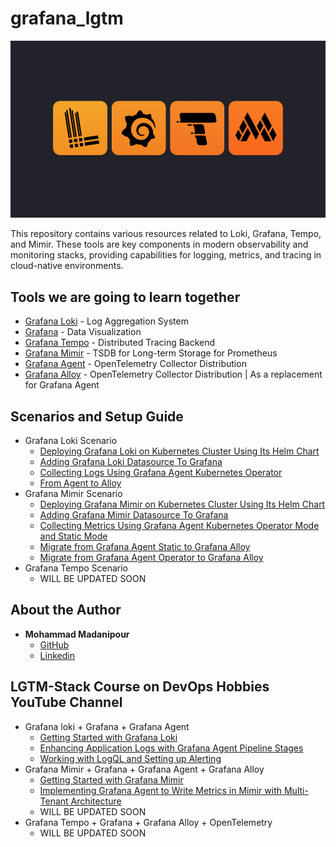 # grafana_lgtm
![Grafana LGTM Image](Grafana_lgtm_logo.png)

This repository contains various resources related to Loki, Grafana, Tempo, and Mimir. These tools are key components in modern observability and monitoring stacks, providing capabilities for logging, metrics, and tracing in cloud-native environments.

## Tools we are going to learn together
* [Grafana Loki](https://grafana.com/oss/loki/) - Log Aggregation System
* [Grafana](https://grafana.com/oss/grafana/) - Data Visualization
* [Grafana Tempo](https://grafana.com/oss/tempo/) - Distributed Tracing Backend
* [Grafana Mimir](https://grafana.com/oss/mimir/) - TSDB for Long-term Storage for Prometheus
* [Grafana Agent](https://grafana.com/docs/agent/latest/) -  OpenTelemetry Collector Distribution
* [Grafana Alloy](https://grafana.com/docs/alloy/latest/) -  OpenTelemetry Collector Distribution | As a replacement for Grafana Agent

   
## Scenarios and Setup Guide
  - Grafana Loki Scenario
    - [Deploying Grafana Loki on Kubernetes Cluster Using Its Helm Chart](https://github.com/devopshobbies/grafana_lgtm/tree/main/loki-scenario#deploying-grafana-loki-on-kubernetes-cluster-using-its-helm-chart)
    - [Adding Grafana Loki Datasource To Grafana](https://github.com/devopshobbies/grafana_lgtm/tree/main/loki-scenario#adding-grafana-loki-datasource-to-grafana)
    - [Collecting Logs Using Grafana Agent Kubernetes Operator](https://github.com/devopshobbies/grafana_lgtm/tree/main/loki-scenario#collecting-logs-using-grafana-agent-kubernetes-operator)
    - [From Agent to Alloy](https://github.com/devopshobbies/grafana_lgtm/tree/main/loki-scenario#from-agent-to-alloy)
  - Grafana Mimir Scenario
    - [Deploying Grafana Mimir on Kubernetes Cluster Using Its Helm Chart](https://github.com/devopshobbies/grafana_lgtm/tree/main/mimir-scenario#deploying-grafana-mimir-on-kubernetes-cluster-using-its-helm-chart)
    - [Adding Grafana Mimir Datasource To Grafana](https://github.com/devopshobbies/grafana_lgtm/tree/main/mimir-scenario#adding-grafana-mimir-datasource-to-grafana)
    - [Collecting Metrics Using Grafana Agent Kubernetes Operator Mode and Static Mode](https://github.com/devopshobbies/grafana_lgtm/tree/main/mimir-scenario#collecting-metrics-using-grafana-agent-kubernetes-operator-mode-and-static-mode)
    - [Migrate from Grafana Agent Static to Grafana Alloy](https://github.com/devopshobbies/grafana_lgtm/tree/main/mimir-scenario#migrate-from-grafana-agent-static-to-grafana-alloy)
    - [Migrate from Grafana Agent Operator to Grafana Alloy](https://github.com/devopshobbies/grafana_lgtm/tree/main/mimir-scenario#migrate-from-grafana-agent-operator-to-grafana-alloy)
  - Grafana Tempo Scenario
    - WILL BE UPDATED SOON

## About the Author
  - **Mohammad Madanipour**
    - [GitHub](https://github.com/mohammadll)
    - [Linkedin](https://linkedin.com/in/mohammad-madanipour)


## LGTM-Stack Course on DevOps Hobbies YouTube Channel
 - Grafana loki + Grafana + Grafana Agent
    - [Getting Started with Grafana Loki](https://www.youtube.com/watch?v=YG1UiiSygyA&list=PLYrn63eEqAzZL2TaS0pXXw-_DEl3SsAF_&index=3)
    - [Enhancing Application Logs with Grafana Agent Pipeline Stages](https://www.youtube.com/watch?v=7NZd5DyFFp0&list=PLYrn63eEqAzZL2TaS0pXXw-_DEl3SsAF_&index=2)
    - [Working with LogQL and Setting up Alerting](https://www.youtube.com/watch?v=boS5enCeszU&list=PLYrn63eEqAzZL2TaS0pXXw-_DEl3SsAF_&index=1)
 - Grafana Mimir + Grafana + Grafana Agent + Grafana Alloy
   - [Getting Started with Grafana Mimir](https://www.youtube.com/watch?v=MS_ZlnDPj3E&list=PLYrn63eEqAzZL2TaS0pXXw-_DEl3SsAF_&index=4)
   - [Implementing Grafana Agent to Write Metrics in Mimir with Multi-Tenant Architecture](https://www.youtube.com/watch?v=avmhMu0Y9N0&list=PLYrn63eEqAzZL2TaS0pXXw-_DEl3SsAF_&index=5)
   - WILL BE UPDATED SOON
 - Grafana Tempo + Grafana + Grafana Alloy + OpenTelemetry
   - WILL BE UPDATED SOON
